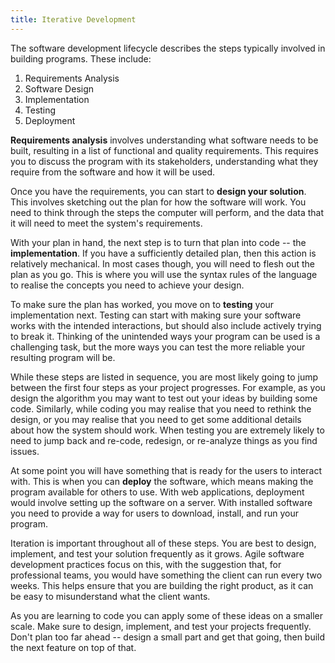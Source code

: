 ```yaml
---
title: Iterative Development
---
```


The software development lifecycle describes the steps typically involved in building programs. These include:

1. Requirements Analysis
2. Software Design
3. Implementation
4. Testing
5. Deployment

**Requirements analysis** involves understanding what software needs to be built, resulting in a list of functional and quality requirements. This requires you to discuss the program with its stakeholders, understanding what they require from the software and how it will be used.

Once you have the requirements, you can start to **design your solution**. This involves sketching out the plan for how the software will work. You need to think through the steps the computer will perform, and the data that it will need to meet the system's requirements.

With your plan in hand, the next step is to turn that plan into code -- the **implementation**. If you have a sufficiently detailed plan, then this action is relatively mechanical. In most cases though, you will need to flesh out the plan as you go. This is where you will use the syntax rules of the language to realise the concepts you need to achieve your design.

To make sure the plan has worked, you move on to **testing** your implementation next. Testing can start with making sure your software works with the intended interactions, but should also include actively trying to break it. Thinking of the unintended ways your program can be used is a challenging task, but the more ways you can test the more reliable your resulting program will be.

While these steps are listed in sequence, you are most likely going to jump between the first four steps as your project progresses. For example, as you design the algorithm you may want to test out your ideas by building some code. Similarly, while coding you may realise that you need to rethink the design, or you may realise that you need to get some additional details about how the system should work. When testing you are extremely likely to need to jump back and re-code, redesign, or re-analyze things as you find issues.

At some point you will have something that is ready for the users to interact with. This is when you can **deploy** the software, which means making the program available for others to use. With web applications, deployment would involve setting up the software on a server. With installed software you need to provide a way for users to download, install, and run your program.

Iteration is important throughout all of these steps. You are best to design, implement, and test your solution frequently as it grows. Agile software development practices focus on this, with the suggestion that, for professional teams, you would have something the client can run every two weeks. This helps ensure that you are building the right product, as it can be easy to misunderstand what the client wants.

As you are learning to code you can apply some of these ideas on a smaller scale. Make sure to design, implement, and test your projects frequently. Don't plan too far ahead -- design a small part and get that going, then build the next feature on top of that.
